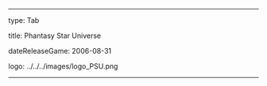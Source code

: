 ---

type: Tab

title: Phantasy Star Universe

dateReleaseGame: 2006-08-31

logo: ../../../images/logo_PSU.png

---